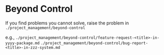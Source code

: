 <!-- ---
!-- Timestamp: 2025-06-01 01:12:42
!-- Author: ywatanabe
!-- File: /home/ywatanabe/.dotfiles/.claude/to_claude/guidelines/project/IMPORTANT-beyond-control.md
!-- --- -->

# Beyond Control
If you find problems you cannot solve, raise the problem in `./project_management/beyond-control`

e.g., 
`./project_management/beyond-control/feature-request-<title>-in-yyyy-package.md`
`./project_management/beyond-control/bug-report-<title>-in-zzz-system.md`

<!-- EOF -->